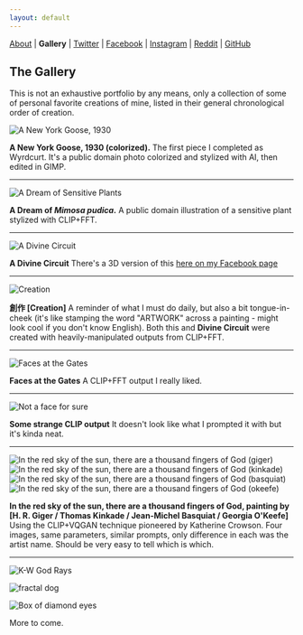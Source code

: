 ```yaml
---
layout: default
---
```


[About](./about.html) | **Gallery** | [Twitter](https://twitter.com/wyrdcurt) | [Facebook](https://www.facebook.com/wyrdcurt) | [Instagram](https://www.instagram.com/wyrdcurt/) | [Reddit](https://www.reddit.com/user/Wyrdcurt) | [GitHub](https://github.com/CurtisASmith)

## The Gallery

This is not an exhaustive portfolio by any means, only a collection of some of personal favorite creations of mine, listed in their general chronological order of creation.

![A New York Goose, 1930](./assets/imgs/ANewYorkGoose1930SignedSmall.jpg)

**A New York Goose, 1930 (colorized).** The first piece I completed as Wyrdcurt. It's a public domain photo colorized and stylized with AI, then edited in GIMP.

___

![A Dream of Sensitive Plants](./assets/imgs/ADreamofSensitivePlantsSigned.JPG)

**A Dream of _Mimosa pudica_.** A public domain illustration of a sensitive plant stylized with CLIP+FFT.

___

![A Divine Circuit](./assets/imgs/adivinecircuitSigned.JPG)

**A Divine Circuit** There's a 3D version of this [here on my Facebook page](https://www.facebook.com/wyrdcurt/posts/125941386243740)

___

![Creation](./assets/imgs/Creation_signed.jpg)

**創作 [Creation]** A reminder of what I must do daily, but also a bit tongue-in-cheek (it's like stamping the word "ARTWORK" across a painting - might look cool if you don't know English). Both this and **Divine Circuit** were created with heavily-manipulated outputs from CLIP+FFT.

___

![Faces at the Gates](./assets/imgs/facesatthegatesSigned.JPG)

**Faces at the Gates** A CLIP+FFT output I really liked.

___

![Not a face for sure](./assets/imgs/dprk1_002.JPG)

**Some strange CLIP output** It doesn't look like what I prompted it with but it's kinda neat.

___

![In the red sky of the sun, there are a thousand fingers of God (giger)](./assets/imgs/giger.JPG)
![In the red sky of the sun, there are a thousand fingers of God (kinkade)](./assets/imgs/kinkade.JPG)
![In the red sky of the sun, there are a thousand fingers of God (basquiat)](./assets/imgs/Basquiat.JPG)
![In the red sky of the sun, there are a thousand fingers of God (okeefe)](./assets/imgs/okeefe.JPG)

**In the red sky of the sun, there are a thousand fingers of God, painting by [H. R. Giger / Thomas Kinkade / Jean-Michel Basquiat / Georgia O'Keefe]** Using the CLIP+VQGAN technique pioneered by Katherine Crowson. Four images, same parameters, similar prompts, only difference in each was the artist name. Should be very easy to tell which is which.

___

![K-W God Rays](./assets/imgs/kinkadewarholgodrays.JPG)

![fractal dog](./assets/imgs/elegmultichromfractallooksortalikedogfinal.JPG)

![Box of diamond eyes](./assets/imgs/surrealpixel-myboxofdiamondeyes.JPG)

More to come.